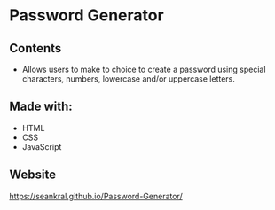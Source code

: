 # Password Generator 

## Contents

- Allows users to make to choice to create a password using special characters, numbers, lowercase and/or uppercase letters.

## Made with:

- HTML
- CSS
- JavaScript


## Website

https://seankral.github.io/Password-Generator/
